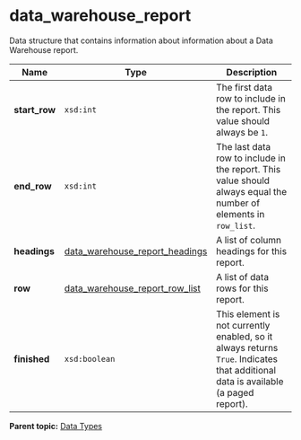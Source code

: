 # data_warehouse_report

Data structure that contains information about information about a Data Warehouse report.

| Name | Type | Description |
|--------|--------|---------------|
| **start_row** | `xsd:int` | The first data row to include in the report. This value should always be `1`. |
| **end_row** | `xsd:int` | The last data row to include in the report. This value should always equal the number of elements in `row_list`. |
|**headings** |[data_warehouse_report_headings](r_data_warehouse_report_headings.md#) | A list of column headings for this report. |
|**row** |[data_warehouse_report_row_list](r_data_warehouse_report_row_list.md#) | A list of data rows for this report. |
| **finished** | `xsd:boolean` | This element is not currently enabled, so it always returns `True`. Indicates that additional data is available (a paged report). |

**Parent topic:** [Data Types](../data_types/c_data_types.md)

